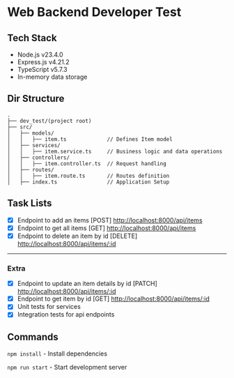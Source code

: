 # Web Backend Developer Test

## Tech Stack

- Node.js v23.4.0
- Express.js v4.21.2
- TypeScript v5.7.3
- In-memory data storage

## Dir Structure

```
.
├── dev_test/(project root)
├── src/
│   ├── models/
│   │   ├── item.ts             // Defines Item model
│   ├── services/
│   │   ├── item.service.ts     // Business logic and data operations
│   ├── controllers/
│   │   ├── item.controller.ts  // Request handling
│   ├── routes/
│   │   ├── item.route.ts       // Routes definition
│   ├── index.ts                // Application Setup

```

## Task Lists

- [x] Endpoint to add an items [POST] [http://localhost:8000/api/items](http://localhost:8000/api/items)
- [x] Endpoint to get all items [GET] [http://localhost:8000/api/items](http://localhost:8000/api/items)
- [x] Endpoint to delete an item by id [DELETE] [http://localhost:8000/api/items/:id](http://localhost:8000/api/items/:id)

---

### Extra

- [x] Endpoint to update an item details by id [PATCH] [http://localhost:8000/api/items/:id](http://localhost:8000/api/items/:id)
- [x] Endpoint to get item by id [GET] [http://localhost:8000/api/items/:id](http://localhost:8000/api/items/:id)
- [x] Unit tests for services
- [x] Integration tests for api endpoints

## Commands

`npm install` - Install dependencies

`npm run start` - Start development server
